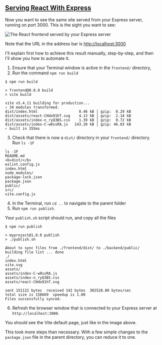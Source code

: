 <!-- Serving React with Express -->
<section
  id="serving-react-with-express"
  aria-labelledby="serving-react-with-express"
  data-item="Serving With Express"
>
  <h2><a href="#serving-react-with-express">Serving React With Express</a></h2>
Now you want to see the same site served from your Express server, running on port 3000. This is the sight you want to see:

![The React frontend served by your Express server](images/vite3000.webp)


Note that the URL in the address bar is [http://localhost:3000](http://localhost:3000.)

I'll explain first how to achieve this result manually, step-by-step, and then I'll show you how to automate it.

1. Ensure that your Terminal window is active in the `frontend/` directory,
2. Run the command `npm run build`
```bash-#
$ npm run build

> frontend@0.0.0 build
> vite build

vite v5.4.11 building for production...
✓ 34 modules transformed.
dist/index.html                   0.46 kB │ gzip:  0.29 kB
dist/assets/react-CHdo91hT.svg    4.13 kB │ gzip:  2.14 kB
dist/assets/index-n_ryQ3BS.css    1.39 kB │ gzip:  0.72 kB
dist/assets/index-C-w0ssRA.js   143.20 kB │ gzip: 46.03 kB
✓ built in 355ms
```

3. Check that there is now a `dist/` directory in your `frontend/` directory. Run `ls -1F`
```bash-#
ls -1F
README.md
<b>dist/</b>
eslint.config.js
index.html
node_modules/
package-lock.json
package.json
public/
src/
vite.config.js
```


4. In the Terminal, run `cd ..` to navigate to the parent folder
5. Run `npm run publish`.

Your `publish.sh` script should run, and copy all the files 
```bash-#
$ npm run publish

> myproject@1.0.0 publish
> ./publish.sh

About to sync files from ./frontend/dist/ to ./backend/public/
building file list ... done
./
index.html
vite.svg
assets/
assets/index-C-w0ssRA.js
assets/index-n_ryQ3BS.css
assets/react-CHdo91hT.svg

sent 151122 bytes  received 142 bytes  302528.00 bytes/sec
total size is 150669  speedup is 1.00
Files successfully synced.
```


6. Refresh the browser window that is connected to your Express server at `http://localhost:3000`.

You should see the Vite default page, just like in the image above.

This took more steps than necessary. With a few simple changes to the `package.json` file in the parent directory, you can reduce it to one.

</section>
